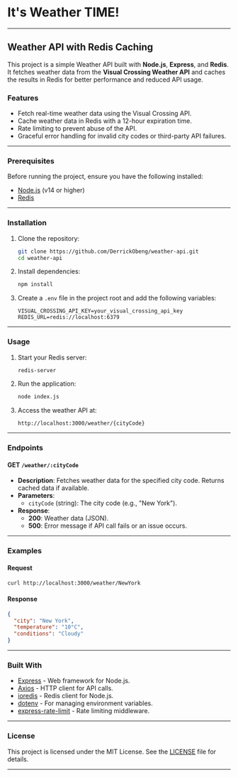 # It's Weather TIME!



---

## Weather API with Redis Caching

This project is a simple Weather API built with **Node.js**, **Express**, and **Redis**. It fetches weather data from the **Visual Crossing Weather API** and caches the results in Redis for better performance and reduced API usage.

### Features

- Fetch real-time weather data using the Visual Crossing API.
- Cache weather data in Redis with a 12-hour expiration time.
- Rate limiting to prevent abuse of the API.
- Graceful error handling for invalid city codes or third-party API failures.

---

### Prerequisites

Before running the project, ensure you have the following installed:

- [Node.js](https://nodejs.org/) (v14 or higher)
- [Redis](https://redis.io/)

---

### Installation

1. Clone the repository:
   ```bash
   git clone https://github.com/DerrickObeng/weather-api.git
   cd weather-api
   ```

2. Install dependencies:
   ```bash
   npm install
   ```

3. Create a `.env` file in the project root and add the following variables:
   ```env
   VISUAL_CROSSING_API_KEY=your_visual_crossing_api_key
   REDIS_URL=redis://localhost:6379
   ```

---

### Usage

1. Start your Redis server:
   ```bash
   redis-server
   ```

2. Run the application:
   ```bash
   node index.js
   ```

3. Access the weather API at:
   ```
   http://localhost:3000/weather/{cityCode}
   ```

---

### Endpoints

#### GET `/weather/:cityCode`

- **Description**: Fetches weather data for the specified city code. Returns cached data if available.
- **Parameters**:
  - `cityCode` (string): The city code (e.g., "New York").
- **Response**:
  - **200**: Weather data (JSON).
  - **500**: Error message if API call fails or an issue occurs.

---

### Examples

#### Request
```bash
curl http://localhost:3000/weather/NewYork
```

#### Response
```json
{
  "city": "New York",
  "temperature": "10°C",
  "conditions": "Cloudy"
}
```

---

### Built With

- [Express](https://expressjs.com/) - Web framework for Node.js.
- [Axios](https://axios-http.com/) - HTTP client for API calls.
- [ioredis](https://github.com/luin/ioredis) - Redis client for Node.js.
- [dotenv](https://github.com/motdotla/dotenv) - For managing environment variables.
- [express-rate-limit](https://github.com/nfriedly/express-rate-limit) - Rate limiting middleware.

---

### License

This project is licensed under the MIT License. See the [LICENSE](LICENSE) file for details.

---



